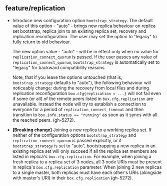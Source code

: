 ## feature/replication

* Introduce new configuration option `bootstrap_strategy`. The default value of
  this option - "auto" - brings new replica behaviour on replica set bootstrap,
  replica join to an existing replica set, recovery and replication
  reconfiguration. The user may set the option to "legacy" to fully return to
  old behaviour.

  The new option value - "auto" - will be in effect only when no value for
  `replication_connect_quorum` is passed. If the user passes any value of
  `replication_connect_quorum`, `bootstrap_strategy` is automatically set to
  "legacy" for backward compatibility reasons.

  Note, that if you leave the options untouched (that is, `bootstrap_strategy`
  defaults to "auto"), the following behaviour will noticeably change: during
  the recovery from local files and during replication reconfiguration
  `box.cfg{replication = ...}` will not fail even if some (or all) of the remote
  peers listed in `box.cfg.replication` are unavailable. Instead the node will
  try to establish a connection to everyone for a period of
  `replication_connect_timeout` and then transition to
  `box.info.status == "running"` as soon as it syncs with all the reached peers.
  (gh-5272).

* **[Breaking change]** Joining a new replica to a working replica set.
  If neither of the configuration options `bootstrap_strategy` and
  `replication_connect_quorum` is passed explicitly, or if `bootstrap_strategy`
  is set to "auto", bootstrapping a new replica in an existing replica set will
  only succeed if all the replica set members are listed in replica's
  `box.cfg.replication`. For example, when joining a fresh replica to a replica
  set of 3 nodes, all 3 node URIs must be present in replica's
  `box.cfg.replication` parameter. When joining 2 new replicas to a single
  master, both replicas must have each other's URIs (alongside with master's
  URI) in their `box.cfg.replication` (gh-5272).
